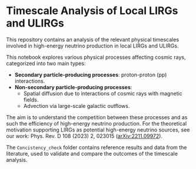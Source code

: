 # Timescale Analysis of Local LIRGs and ULIRGs

This repository contains an analysis of the relevant physical timescales involved in high-energy neutrino production in local LIRGs and ULIRGs. 

This notebook explores various physical processes affecting cosmic rays, categorized into two main types:

- **Secondary particle-producing processes**: proton-proton (pp) interactions.
- **Non-secondary particle-producing processes**:
  - Spatial diffusion due to interactions of cosmic rays with magnetic fields.
  - Advection via large-scale galactic outflows.

The aim is to understand the competition between these processes and as such the efficiency of high-energy neutrino production. For the theoretical motivation supporting LIRGs as potential high-energy neutrino sources, see our work: Phys. Rev. D 108 (2023) 2, 023015 ([arXiv:2211.09972](https://arxiv.org/abs/2304.01020)).


The `Concistency_check` folder contains reference results and data from the literature, used to validate and compare the outcomes of the timescale analysis.
